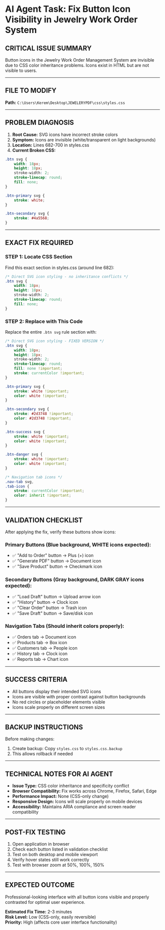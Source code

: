 # AI Agent Task: Fix Button Icon Visibility in Jewelry Work Order System

## **CRITICAL ISSUE SUMMARY**
Button icons in the Jewelry Work Order Management System are invisible due to CSS color inheritance problems. Icons exist in HTML but are not visible to users.

---

## **FILE TO MODIFY**
**Path:** `C:\Users\Kerem\Desktop\JEWELERYPDF\css\styles.css`

---

## **PROBLEM DIAGNOSIS**
1. **Root Cause:** SVG icons have incorrect stroke colors
2. **Symptom:** Icons are invisible (white/transparent on light backgrounds)
3. **Location:** Lines 682-700 in styles.css
4. **Current Broken CSS:**
```css
.btn svg {
    width: 18px;
    height: 18px;
    stroke-width: 2;
    stroke-linecap: round;
    fill: none;
}

.btn-primary svg {
    stroke: white;
}

.btn-secondary svg {
    stroke: #4a5568;
}
```

---

## **EXACT FIX REQUIRED**

### **STEP 1: Locate CSS Section**
Find this exact section in styles.css (around line 682):
```css
/* Direct SVG icon styling - no inheritance conflicts */
.btn svg {
    width: 18px;
    height: 18px;
    stroke-width: 2;
    stroke-linecap: round;
    fill: none;
}
```

### **STEP 2: Replace with This Code**
Replace the entire `.btn svg` rule section with:
```css
/* Direct SVG icon styling - FIXED VERSION */
.btn svg {
    width: 18px;
    height: 18px;
    stroke-width: 2;
    stroke-linecap: round;
    fill: none !important;
    stroke: currentColor !important;
}

.btn-primary svg {
    stroke: white !important;
    color: white !important;
}

.btn-secondary svg {
    stroke: #2d3748 !important;
    color: #2d3748 !important;
}

.btn-success svg {
    stroke: white !important;
    color: white !important;
}

.btn-danger svg {
    stroke: white !important;
    color: white !important;
}

/* Navigation tab icons */
.nav-tab svg,
.tab-icon {
    stroke: currentColor !important;
    color: inherit !important;
}
```

---

## **VALIDATION CHECKLIST**

After applying the fix, verify these buttons show icons:

### **Primary Buttons (Blue background, WHITE icons expected):**
- ✅ "Add to Order" button → Plus (+) icon
- ✅ "Generate PDF" button → Document icon
- ✅ "Save Product" button → Checkmark icon

### **Secondary Buttons (Gray background, DARK GRAY icons expected):**
- ✅ "Load Draft" button → Upload arrow icon
- ✅ "History" button → Clock icon
- ✅ "Clear Order" button → Trash icon
- ✅ "Save Draft" button → Save/disk icon

### **Navigation Tabs (Should inherit colors properly):**
- ✅ Orders tab → Document icon
- ✅ Products tab → Box icon
- ✅ Customers tab → People icon
- ✅ History tab → Clock icon
- ✅ Reports tab → Chart icon

---

## **SUCCESS CRITERIA**
- All buttons display their intended SVG icons
- Icons are visible with proper contrast against button backgrounds
- No red circles or placeholder elements visible
- Icons scale properly on different screen sizes

---

## **BACKUP INSTRUCTIONS**
Before making changes:
1. Create backup: Copy `styles.css` to `styles.css.backup`
2. This allows rollback if needed

---

## **TECHNICAL NOTES FOR AI AGENT**
- **Issue Type:** CSS color inheritance and specificity conflict
- **Browser Compatibility:** Fix works across Chrome, Firefox, Safari, Edge
- **Performance Impact:** None (CSS-only change)
- **Responsive Design:** Icons will scale properly on mobile devices
- **Accessibility:** Maintains ARIA compliance and screen reader compatibility

---

## **POST-FIX TESTING**
1. Open application in browser
2. Check each button listed in validation checklist
3. Test on both desktop and mobile viewport
4. Verify hover states still work correctly
5. Test with browser zoom at 50%, 100%, 150%

---

## **EXPECTED OUTCOME**
Professional-looking interface with all button icons visible and properly contrasted for optimal user experience.

**Estimated Fix Time:** 2-3 minutes  
**Risk Level:** Low (CSS-only, easily reversible)  
**Priority:** High (affects core user interface functionality)